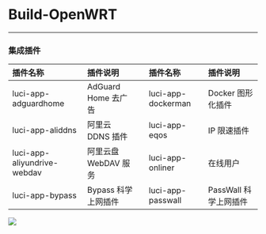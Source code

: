 # Build-OpenWRT
---

### 集成插件
| 插件名称  |插件说明 | | 插件名称  |插件说明 |
|:---------------|:---------|---|:---------------|:--------------|
| luci-app-adguardhome | AdGuard Home 去广告 | | luci-app-dockerman | Docker 图形化插件 |
| luci-app-aliddns | 阿里云 DDNS 插件 | | luci-app-eqos | 	IP 限速插件 |
| luci-app-aliyundrive-webdav | 阿里云盘 WebDAV 服务 | | luci-app-onliner | 在线用户 |
| luci-app-bypass | Bypass 科学上网插件 | | luci-app-passwall | PassWall 科学上网插件 |



![](https://cdn.jsdelivr.net/gh/Dtyyyyyy/PicGoIMG/img/68747470733a2f2f7777772e73616665776562636e2e636f6d2f696d672f77616c6c2d6d696e2e706e67.png)
